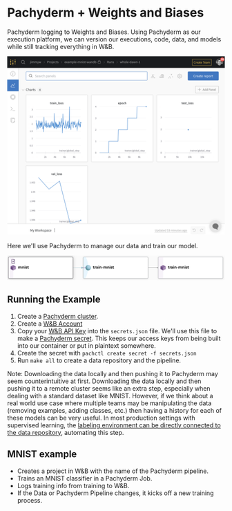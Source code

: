 # Pachyderm + Weights and Biases
Pachyderm logging to Weights and Biases. Using Pachyderm as our execution platform, we can version our executions, code, data, and models while still tracking everything in W&B. 

<p align="center">
  <img width="700" src="images/wandb_screenshot.png">
</p>

Here we'll use Pachyderm to manage our data and train our model. 

<p align="center">
  <img width="700" src="images/pachyderm_mnist_screenshot.png">
</p>

## Running the Example

1. Create a [Pachyderm cluster](https://docs.pachyderm.com/latest/getting_started/).
2. Create a [W&B Account](https://wandb.ai/) 
3. Copy your [W&B API Key](https://wandb.ai/authorize) into the `secrets.json` file. We'll use this file to make a [Pachyderm secret](https://docs.pachyderm.com/latest/reference/pachctl/pachctl_create_secret/). This keeps our access keys from being built into our container or put in plaintext somewhere.
4. Create the secret with `pachctl create secret -f secrets.json`
5. Run `make all` to create a data repository and the pipeline. 

Note: Downloading the data locally and then pushing it to Pachyderm may seem counterintuitive at first. Downloading the data locally and then pushing it to a remote cluster seems like an extra step, especially when dealing with a standard dataset like MNIST. However, if we think about a real world use case where multiple teams may be manipulating the data (removing examples, adding classes, etc.) then having a history for each of these models can be very useful. In most production settings with supervised learning, the [labeling environment can be directly connected to the data repository](https://towardsdatascience.com/versioning-and-labeling-better-together-2dd7d4fe8bd9), automating this step.

## MNIST example

- Creates a project in W&B with the name of the Pachyderm pipeline. 
- Trains an MNIST classifier in a Pachyderm Job.
- Logs training info from training to W&B.
- If the Data or Pachyderm Pipeline changes, it kicks off a new training process.
